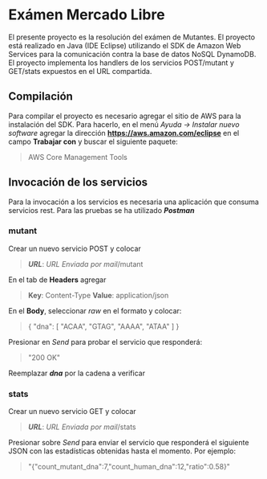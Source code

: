 # Exámen Mercado Libre
El presente proyecto es la resolución del exámen de Mutantes. El proyecto está realizado en Java (IDE Eclipse) utilizando el SDK de Amazon Web Services para la comunicación contra la base de datos NoSQL DynamoDB. El proyecto implementa los handlers de los servicios POST/mutant y GET/stats expuestos en el URL compartida. 
## Compilación
Para compilar el proyecto es necesario agregar el sitio de AWS para la instalación del SDK. Para hacerlo, en el menú *Ayuda -> Instalar nuevo software* agregar la dirección **https://aws.amazon.com/eclipse** en el campo **Trabajar con** y buscar el siguiente paquete:
> AWS Core Management Tools
## Invocación de los servicios
Para la invocación a los servicios es necesaria una aplicación que consuma servicios rest. Para las pruebas se ha utilizado ***Postman***
### mutant
Crear un nuevo servicio POST y colocar
>***URL***: *URL Enviada por mail*/mutant

En el tab de **Headers** agregar
>**Key**: Content-Type 
>**Value**: application/json

En el **Body**, seleccionar *raw* en el formato y colocar:

>{
    "dna": [
        "ACAA",
        "GTAG",
        "AAAA",
        "ATAA"
    ]
}

Presionar en *Send* para probar el servicio que responderá:
>"200 OK"

Reemplazar ***dna*** por la cadena a verificar

### stats
Crear un nuevo servicio GET y colocar
>***URL***: *URL Enviada por mail*/stats

Presionar sobre *Send* para enviar el servicio que responderá el siguiente JSON con las estadísticas obtenidas hasta el momento. Por ejemplo:
> "{\"count_mutant_dna\":7,\"count_human_dna\":12,\"ratio\":0.58}"

